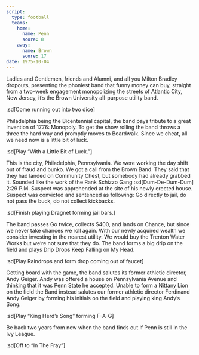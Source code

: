 ```yaml
---
script:
  type: football
  teams:
    home:
      name: Penn
      score: 8
    away:
      name: Brown
      score: 17
date: 1975-10-04
---
```


Ladies and Gentlemen, friends and Alumni, and all you Milton Bradley dropouts, presenting the phoniest band that funny money can buy, straight from a two-week engagement monopolizing the streets of Atlantic City, New Jersey, it’s the Brown University all-purpose utility band.

:sd[Come running out into two dice]

Philadelphia being the Bicentennial capital, the band pays tribute to a great invention of 1776: Monopoly. To get the show rolling the band throws a three the hard way and promptly moves to Boardwalk. Since we cheat, all we need now is a little bit of luck.

:sd[Play “With a Little Bit of Luck.”]

This is the city, Philadelphia, Pennsylvania. We were working the day shift out of fraud and bunko. We got a call from the Brown Band. They said that they had landed on Community Chest, but somebody had already grabbed it. Sounded like the work of the Rank Schizzo Gang :sd[Dum-De-Dum-Dum] 2:29 P.M. Suspect was apprehended at the site of his newly erected house. Suspect was convicted and sentenced as following: Go directly to jail, do not pass the buck, do not collect kickbacks.

:sd[Finish playing Dragnet forming jail bars.]

The band passes Go twice, collects $400, and lands on Chance, but since we never take chances we roll again. With our newly acquired wealth we consider investing in the nearest utility. We would buy the Trenton Water Works but we’re not sure that they do. The band forms a big drip on the field and plays Drip Drops Keep Falling on My Head.

:sd[Play Raindrops and form drop coming out of faucet]

Getting board with the game, the band salutes its former athletic director, Andy Geiger. Andy was offered a house on Pennsylvania Avenue and thinking that it was Penn State he accepted. Unable to form a Nittany Lion on the field the Band instead salutes our former athletic director Ferdinand Andy Geiger by forming his initials on the field and playing king Andy’s Song.

:sd[Play “King Herd’s Song” forming F-A-G]

Be back two years from now when the band finds out if Penn is still in the Ivy League.

:sd[Off to “In The Fray”]
